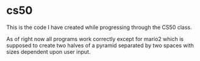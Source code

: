 # cs50

This is the code I have created while progressing through the CS50 class.

As of right now all programs work correctly except for mario2 which is supposed to create two halves of a pyramid separated by two spaces with sizes dependent upon user input.
